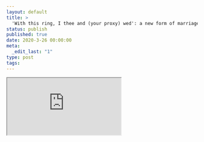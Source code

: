 ```yaml
---
layout: default
title: >
  'With this ring, I thee and (your proxy) wed': a new form of marriage in the time of coronavirus?
status: publish
published: true
date: 2020-3-26 00:00:00
meta:
  _edit_last: "1"
type: post
tags:
---
```

<div  id="qrcode"></div>
<div>
<iframe src="https://researchers.mq.edu.au/en/clippings/with-this-ring-i-thee-and-your-proxy-wed-a-new-form-of-marriage-i">
</iframe>
</div>

<script type="text/javascript" src="/js/qr/qrcode.js"></script>
<script type="text/javascript">
new QRCode(document.getElementById("qrcode"), "https://researchers.mq.edu.au/en/clippings/with-this-ring-i-thee-and-your-proxy-wed-a-new-form-of-marriage-i");
</script>
        